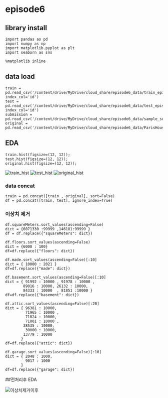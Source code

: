 # episode6

## library install
```
import pandas as pd
import numpy as np
import matplotlib.pyplot as plt
import seaborn as sns

%matplotlib inline
```

## data load
```
train = pd.read_csv('/content/drive/MyDrive/cloud_share/episode6_data/train_episode6.csv', index_col='id')
test = pd.read_csv('/content/drive/MyDrive/cloud_share/episode6_data/test_episode6.csv', index_col='id')
submission = pd.read_csv('/content/drive/MyDrive/cloud_share/episode6_data/sample_submission_episode6.csv')
original = pd.read_csv('/content/drive/MyDrive/cloud_share/episode6_data/ParisHousing.csv')

```

## EDA
```
train.hist(figsize=(12, 12));
test.hist(figsize=(12, 12));
original.hist(figsize=(12, 12));
```

![train_hist](https://user-images.githubusercontent.com/39111185/219524187-dbda3eae-e4f0-45ff-9024-11894fb36588.png)
![test_hist](https://user-images.githubusercontent.com/39111185/219524191-e45954c4-8598-4385-9b4b-32d03b6bf0d2.png)
![original_hist](https://user-images.githubusercontent.com/39111185/219524196-bf75ae2e-7a79-4fbb-ab04-f17c80788b70.png)



### data concat
```
train = pd.concat([train , original], sort=False)
df = pd.concat([train, test], ignore_index=True)
```

### 이상치 제거
```
df.squareMeters.sort_values(ascending=False)
dict = {6071330 :99999 ,146181:99999 }
df = df.replace({"squareMeters": dict})
```

```
df.floors.sort_values(ascending=False)
dict = {6000 : 100}
df=df.replace({"floors": dict})
```

```
df.made.sort_values(ascending=False)[:10]
dict = { 10000 : 2021 }
df=df.replace({"made": dict})
```

```
df.basement.sort_values(ascending=False)[:10]
dict = { 91992 : 10000 , 91978 : 10000 ,
        89016 : 10000, 26132 : 10000,
        84333 : 10000  , 81851 :10000 }
df=df.replace({"basement": dict})
```

```
df.attic.sort_values(ascending=False)[:20]
dict = { 96381 : 10000, 
         71965 : 10000 , 
         71024 : 10000, 
         71001 : 10000 ,
        38535 : 10000,
         30000 : 10000,
        13779 : 10000
       }
df=df.replace({"attic": dict})
```

```
df.garage.sort_values(ascending=False)[:10]
dict = { 2048 : 1000, 
         9017 : 1000
       }
df=df.replace({"garage": dict})
```

##전처리후 EDA

![이상치제거이후](https://user-images.githubusercontent.com/39111185/219528431-9506ea09-1b33-4e8e-8a01-918901c5ac8a.png)
